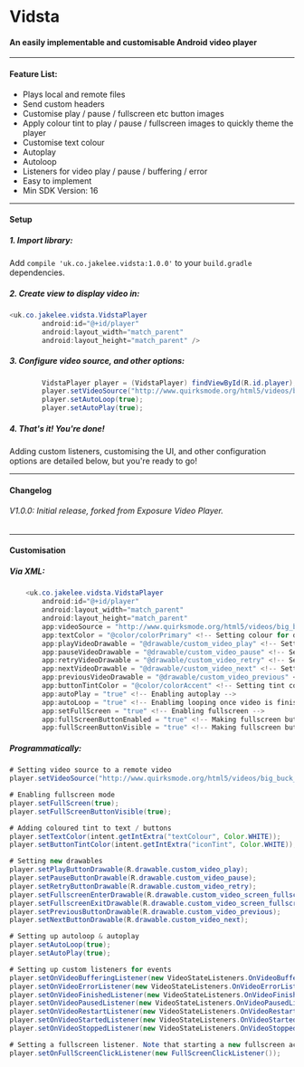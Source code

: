 # Vidsta
#### An easily implementable and customisable Android video player
----
#### Feature List:
* Plays local and remote files
* Send custom headers
* Customise play / pause / fullscreen etc button images
* Apply colour tint to play / pause / fullscreen images to quickly theme the player
* Customise text colour
* Autoplay
* Autoloop
* Listeners for video play / pause / buffering / error
* Easy to implement
* Min SDK Version: 16

----
#### Setup
##### 1. Import library:
Add `compile 'uk.co.jakelee.vidsta:1.0.0'` to your `build.gradle` dependencies.

##### 2. Create view to display video in:
```java    
<uk.co.jakelee.vidsta.VidstaPlayer
        android:id="@+id/player"
        android:layout_width="match_parent"
        android:layout_height="match_parent" />
```
##### 3. Configure video source, and other options:
```java
        VidstaPlayer player = (VidstaPlayer) findViewById(R.id.player);
        player.setVideoSource("http://www.quirksmode.org/html5/videos/big_buck_bunny.mp4");
        player.setAutoLoop(true);
        player.setAutoPlay(true);
```
##### 4. That's it! You're done!
Adding custom listeners, customising the UI, and other configuration options are detailed below, but you're ready to go!

----
#### Changelog
###### V1.0.0: Initial release, forked from Exposure Video Player.

----
#### Customisation
##### Via XML:
```java    
    <uk.co.jakelee.vidsta.VidstaPlayer
        android:id="@+id/player"
        android:layout_width="match_parent"
        android:layout_height="match_parent"
        app:videoSource = "http://www.quirksmode.org/html5/videos/big_buck_bunny.mp4" <!-- Setting a remote video source -->
        app:textColor = "@color/colorPrimary" <!-- Setting colour for duration / progress text -->
        app:playVideoDrawable = "@drawable/custom_video_play" <!-- Setting drawable for play button -->
        app:pauseVideoDrawable = "@drawable/custom_video_pause" <!-- Setting drawable for pause button -->
        app:retryVideoDrawable = "@drawable/custom_video_retry" <!-- Setting drawable for retry button -->
        app:nextVideoDrawable = "@drawable/custom_video_next" <!-- Setting drawable for next button -->
        app:previousVideoDrawable = "@drawable/custom_video_previous" <!-- Setting drawable for previous button -->
        app:buttonTintColor = "@color/colorAccent" <!-- Setting tint colour for above buttons -->
        app:autoPlay = "true" <!-- Enabling autoplay -->
        app:autoLoop = "true" <!-- Enablimg looping once video is finished -->
        app:setFullScreen = "true" <!-- Enabling fullscreen -->
        app:fullScreenButtonEnabled = "true" <!-- Making fullscreen button clickable -->
        app:fullScreenButtonVisible = "true" <!-- Making fullscreen button visible -->/>
```
##### Programmatically: 
```java
# Setting video source to a remote video
player.setVideoSource("http://www.quirksmode.org/html5/videos/big_buck_bunny.mp4");

# Enabling fullscreen mode
player.setFullScreen(true);
player.setFullScreenButtonVisible(true);

# Adding coloured tint to text / buttons
player.setTextColor(intent.getIntExtra("textColour", Color.WHITE));
player.setButtonTintColor(intent.getIntExtra("iconTint", Color.WHITE));

# Setting new drawables
player.setPlayButtonDrawable(R.drawable.custom_video_play);
player.setPauseButtonDrawable(R.drawable.custom_video_pause);
player.setRetryButtonDrawable(R.drawable.custom_video_retry);
player.setFullscreenEnterDrawable(R.drawable.custom_video_screen_fullscreen_enter);
player.setFullscreenExitDrawable(R.drawable.custom_video_screen_fullscreen_exit);
player.setPreviousButtonDrawable(R.drawable.custom_video_previous);
player.setNextButtonDrawable(R.drawable.custom_video_next);

# Setting up autoloop & autoplay
player.setAutoLoop(true);
player.setAutoPlay(true);

# Setting up custom listeners for events
player.setOnVideoBufferingListener(new VideoStateListeners.OnVideoBufferingListener());
player.setOnVideoErrorListener(new VideoStateListeners.OnVideoErrorListener());
player.setOnVideoFinishedListener(new VideoStateListeners.OnVideoFinishedListener());
player.setOnVideoPausedListener(new VideoStateListeners.OnVideoPausedListener());
player.setOnVideoRestartListener(new VideoStateListeners.OnVideoRestartListener());
player.setOnVideoStartedListener(new VideoStateListeners.OnVideoStartedListener());
player.setOnVideoStoppedListener(new VideoStateListeners.OnVideoStoppedListener());

# Setting a fullscreen listener. Note that starting a new fullscreen activity must be handled in your application for now
player.setOnFullScreenClickListener(new FullScreenClickListener());
```